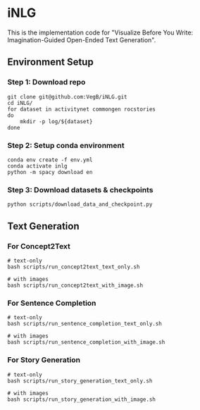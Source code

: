 # iNLG
This is the implementation code for "Visualize Before You Write: Imagination-Guided Open-Ended Text Generation".

## Environment Setup

### Step 1: Download repo
```
git clone git@github.com:VegB/iNLG.git
cd iNLG/
for dataset in activitynet commongen rocstories
do
    mkdir -p log/${dataset}
done
```


### Step 2: Setup conda environment
```
conda env create -f env.yml
conda activate inlg
python -m spacy download en
```


### Step 3: Download datasets & checkpoints
```
python scripts/download_data_and_checkpoint.py
```

## Text Generation

### For Concept2Text
```
# text-only
bash scripts/run_concept2text_text_only.sh

# with images
bash scripts/run_concept2text_with_image.sh
```

### For Sentence Completion
```
# text-only
bash scripts/run_sentence_completion_text_only.sh

# with images
bash scripts/run_sentence_completion_with_image.sh
```

### For Story Generation
```
# text-only
bash scripts/run_story_generation_text_only.sh

# with images
bash scripts/run_story_generation_with_image.sh
```